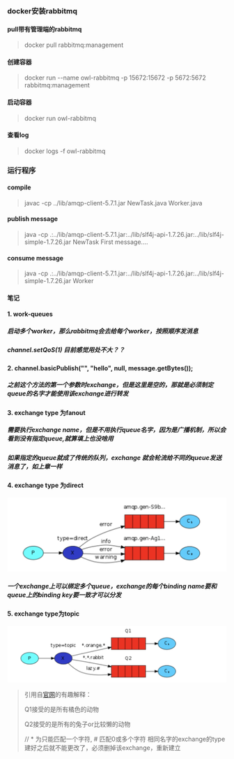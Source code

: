 ### docker安装rabbitmq
#### pull带有管理端的rabbitmq
> docker pull rabbitmq:management

#### 创建容器
> docker run --name owl-rabbitmq -p 15672:15672 -p 5672:5672 rabbitmq:management

#### 启动容器
> docker run owl-rabbitmq

#### 查看log
> docker logs -f owl-rabbitmq

### 运行程序
#### compile
> javac -cp ../lib/amqp-client-5.7.1.jar NewTask.java Worker.java

#### publish message
> java -cp .:../lib/amqp-client-5.7.1.jar:../lib/slf4j-api-1.7.26.jar:../lib/slf4j-simple-1.7.26.jar NewTask First message....

#### consume message
>  java -cp .:../lib/amqp-client-5.7.1.jar:../lib/slf4j-api-1.7.26.jar:../lib/slf4j-simple-1.7.26.jar Worker

#### 笔记
#### 1. work-queues
##### 启动多个worker，那么rabbitmq会去给每个worker，按照顺序发消息
##### channel.setQoS(1) 目前感觉用处不大？？
        
#### 2. channel.basicPublish("", "hello", null, message.getBytes());
##### 之前这个方法的第一个参数时exchange，但是这里是空的，那就是必须制定queue的名字才能使用该exchange进行转发
        
#### 3. exchange type 为fanout
##### 需要执行exchange name，但是不用执行queue名字，因为是广播机制，所以会看到没有指定queue,就算填上也没啥用
##### 如果指定的queue就成了传统的队列，exchange 就会轮流给不同的queue发送消息了，如上章一样
        
#### 4. exchange type 为direct
![direct](./images/direct.png)
##### 一个exchange上可以绑定多个queue，exchange的每个binding name要和queue上的binding key要一致才可以分发

#### 5. exchange type为topic
![direct](./images/topic.png)
> 引用自[官网](https://www.rabbitmq.com/tutorials/tutorial-five-java.html)的有趣解释：
>
> Q1接受的是所有橘色的动物
>
> Q2接受的是所有的兔子or比较懒的动物
>
> // * 为只能匹配一个字符, # 匹配0或多个字符
> 相同名字的exchange的type建好之后就不能更改了，必须删掉该exchange，重新建立

